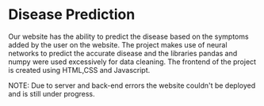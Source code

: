 # Disease Prediction

Our website has the ability to predict the disease based on the symptoms added by the user on the website. 
The project makes use of neural networks to predict the accurate disease and the libraries pandas and numpy were used excessively for data cleaning. The frontend of the project is created using HTML,CSS and Javascript.

NOTE: Due to server and back-end errors the website couldn't be deployed and is still under progress.
 
